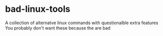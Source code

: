 # bad-linux-tools
 A collection of alternatve linux commands with questionalble extra features
 You probably don't want these because the are bad

